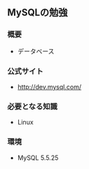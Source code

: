 ## MySQLの勉強

### 概要

- データベース


### 公式サイト

- http://dev.mysql.com/


### 必要となる知識

- Linux


### 環境

- MySQL 5.5.25
